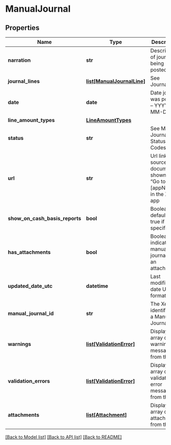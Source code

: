 # ManualJournal

## Properties
Name | Type | Description | Notes
------------ | ------------- | ------------- | -------------
**narration** | **str** | Description of journal being posted | 
**journal_lines** | [**list[ManualJournalLine]**](ManualJournalLine.md) | See JournalLines | 
**date** | **date** | Date journal was posted – YYYY-MM-DD | [optional] 
**line_amount_types** | [**LineAmountTypes**](LineAmountTypes.md) |  | [optional] 
**status** | **str** | See Manual Journal Status Codes | [optional] 
**url** | **str** | Url link to a source document – shown as “Go to [appName]” in the Xero app | [optional] 
**show_on_cash_basis_reports** | **bool** | Boolean – default is true if not specified | [optional] 
**has_attachments** | **bool** | Boolean to indicate if a manual journal has an attachment | [optional] 
**updated_date_utc** | **datetime** | Last modified date UTC format | [optional] 
**manual_journal_id** | **str** | The Xero identifier for a Manual Journal | [optional] 
**warnings** | [**list[ValidationError]**](ValidationError.md) | Displays array of warning messages from the API | [optional] 
**validation_errors** | [**list[ValidationError]**](ValidationError.md) | Displays array of validation error messages from the API | [optional] 
**attachments** | [**list[Attachment]**](Attachment.md) | Displays array of attachments from the API | [optional] 

[[Back to Model list]](../README.md#documentation-for-models) [[Back to API list]](../README.md#documentation-for-api-endpoints) [[Back to README]](../README.md)


